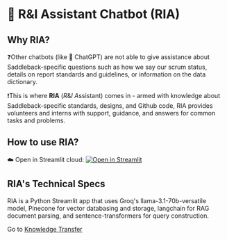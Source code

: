 # 💬 R&I Assistant Chatbot (RIA)

## Why RIA?

❓Other chatbots (like 🤖 ChatGPT) are not able to give assistance about Saddleback-specific questions such as how we say our scrum status, details on report standards and guidelines, or information on the data dictionary.

❗This is where **RIA** (*R*&*I* *A*ssistant) comes in - armed with knowledge about Saddleback-specific standards, designs, and Github code, RIA provides volunteers and interns with support, guidance, and answers for common tasks and problems.

## How to use RIA?

☁️ Open in Streamlit cloud: [![Open in Streamlit](https://static.streamlit.io/badges/streamlit_badge_black_white.svg)](https://ri-assist-demov1.streamlit.app/)

## RIA's Technical Specs

RIA is a Python Streamlit app that uses Groq's llama-3.1-70b-versatile model, Pinecone for vector databasing and storage, langchain for RAG document parsing, and sentence-transformers for query construction.

Go to [Knowledge Transfer](./knowledge_transfer.md)